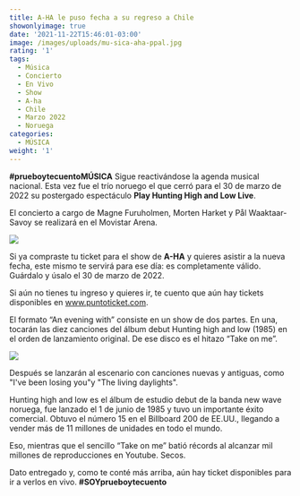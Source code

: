 ```yaml
---
title: A-HA le puso fecha a su regreso a Chile
showonlyimage: true
date: '2021-11-22T15:46:01-03:00'
image: /images/uploads/mu-sica-aha-ppal.jpg
rating: '1'
tags:
  - Música
  - Concierto
  - En Vivo
  - Show
  - A-ha
  - Chile
  - Marzo 2022
  - Noruega
categories:
  - MÚSICA
weight: '1'
---
```

**\#prueboytecuentoMÚSICA** Sigue reactivándose la agenda musical nacional. Esta vez fue el trío noruego el que cerró para el 30 de marzo de 2022 su postergado espectáculo **Play Hunting High and Low Live**.

<!--more-->

El concierto a cargo de Magne Furuholmen, Morten Harket y Pål Waaktaar-Savoy se realizará en el Movistar Arena.

![](/images/uploads/mu-sica-aha-ppal.jpg)

Si ya compraste tu ticket para el show de **A-HA** y quieres asistir a la nueva fecha, este mismo te servirá para ese día: es completamente válido. Guárdalo y úsalo el 30 de marzo de 2022.

Si aún no tienes tu ingreso y quieres ir, te cuento que aún hay tickets disponibles en www.puntoticket.com.

El formato “An evening with” consiste en un show de dos partes. En una, tocarán las diez canciones del álbum debut Hunting high and low (1985) en el orden de lanzamiento original. De ese disco es el hitazo “Take on me”. 

![](/images/uploads/mu-sica-aha-2.png)

Después se lanzarán al escenario con canciones nuevas y antiguas, como "I've been losing you"y "The living daylights".

Hunting high and low es el álbum de estudio debut de la banda new wave noruega, fue lanzado el 1 de junio de 1985 y tuvo un importante éxito comercial. Obtuvo el número 15 en el Billboard 200 de EE.UU., llegando a vender más de 11 millones de unidades en todo el mundo.

Eso, mientras que el sencillo “Take on me” batió récords al alcanzar mil millones de reproducciones en Youtube. Secos.

Dato entregado y, como te conté más arriba, aún hay ticket disponibles para ir a verlos en vivo. **\#SOYprueboytecuento**
